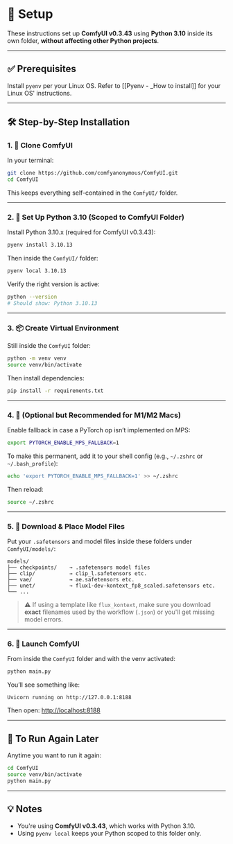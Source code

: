 # 🧠 Setup

These instructions set up **ComfyUI v0.3.43** using **Python 3.10** inside its own folder, **without affecting other Python projects**.

---

## ✅ Prerequisites

Install `pyenv` per your Linux OS. Refer to [[Pyenv - _How to install]] for your Linux OS' instructions.

---

## 🛠 Step-by-Step Installation

### 1. 🧬 Clone ComfyUI

In your terminal:

```bash
git clone https://github.com/comfyanonymous/ComfyUI.git
cd ComfyUI
```

This keeps everything self-contained in the `ComfyUI/` folder.

---

### 2. 🐍 Set Up Python 3.10 (Scoped to ComfyUI Folder)

Install Python 3.10.x (required for ComfyUI v0.3.43):

```bash
pyenv install 3.10.13
```

Then inside the `ComfyUI/` folder:

```bash
pyenv local 3.10.13
```

Verify the right version is active:

```bash
python --version
# Should show: Python 3.10.13
```

---

### 3. 📦 Create Virtual Environment

Still inside the `ComfyUI` folder:

```bash
python -m venv venv
source venv/bin/activate
```

Then install dependencies:

```bash
pip install -r requirements.txt
```

---

### 4. 🍏 (Optional but Recommended for M1/M2 Macs)

Enable fallback in case a PyTorch op isn’t implemented on MPS:

```bash
export PYTORCH_ENABLE_MPS_FALLBACK=1
```

To make this permanent, add it to your shell config (e.g., `~/.zshrc` or `~/.bash_profile`):

```bash
echo 'export PYTORCH_ENABLE_MPS_FALLBACK=1' >> ~/.zshrc
```

Then reload:

```bash
source ~/.zshrc
```

---

### 5. 📁 Download & Place Model Files

Put your `.safetensors` and model files inside these folders under `ComfyUI/models/`:

```
models/
├── checkpoints/    → .safetensors model files
├── clip/           → clip_l.safetensors etc.
├── vae/            → ae.safetensors etc.
├── unet/           → flux1-dev-kontext_fp8_scaled.safetensors etc.
└── ...
```

> ⚠️ If using a template like `flux_kontext`, make sure you download **exact** filenames used by the workflow (`.json`) or you'll get missing model errors.

---

### 6. 🚀 Launch ComfyUI

From inside the `ComfyUI` folder and with the venv activated:

```bash
python main.py
```

You’ll see something like:

```
Uvicorn running on http://127.0.0.1:8188
```

Then open: [http://localhost:8188](http://localhost:8188/)

---

## 🧼 To Run Again Later

Anytime you want to run it again:

```bash
cd ComfyUI
source venv/bin/activate
python main.py
```

---

## 💡 Notes

- You're using **ComfyUI v0.3.43**, which works with Python 3.10.
- Using `pyenv local` keeps your Python scoped to this folder only.